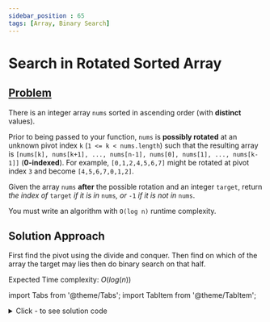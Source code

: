 ```yaml
---
sidebar_position : 65
tags: [Array, Binary Search]
---
```


# Search in Rotated Sorted Array

## [Problem](https://leetcode.com/problems/search-in-rotated-sorted-array/)

<p>There is an integer array <code>nums</code> sorted in ascending order (with <strong>distinct</strong> values).</p>

<p>Prior to being passed to your function, <code>nums</code> is <strong>possibly rotated</strong> at an unknown pivot index <code>k</code> (<code>1 &lt;= k &lt; nums.length</code>) such that the resulting array is <code>[nums[k], nums[k+1], ..., nums[n-1], nums[0], nums[1], ..., nums[k-1]]</code> (<strong>0-indexed</strong>). For example, <code>[0,1,2,4,5,6,7]</code> might be rotated at pivot index <code>3</code> and become <code>[4,5,6,7,0,1,2]</code>.</p>

<p>Given the array <code>nums</code> <strong>after</strong> the possible rotation and an integer <code>target</code>, return <em>the index of </em><code>target</code><em> if it is in </em><code>nums</code><em>, or </em><code>-1</code><em> if it is not in </em><code>nums</code>.</p>

<p>You must write an algorithm with <code>O(log n)</code> runtime complexity.</p>

## Solution Approach
First find the pivot using the divide and conquer. Then find on which of the array the target may lies then do binary search on that half.

Expected Time complexity: $O(log(n))$

import Tabs from '@theme/Tabs';
import TabItem from '@theme/TabItem';

<details><summary>Click - to see solution code</summary>

<Tabs>
<TabItem value="cpp" label="C++">

```cpp
class Solution {
   public:
    int search(vector<int>& nums, int target) {
        int n = nums.size();
        // finding the pivot.
        int start = 0, end = n - 1;
        while (start < end) {
            int mid = start + (end - start) / 2;
            if (nums[mid] <= nums[end]) {
                end = mid;
            } else {
                start = mid + 1;
            }
        }
        // start if the pivot + 1
        if (target <= nums[n - 1]) {
            end = n - 1;
        } else {
            end = start - 1;
            start = 0;
        }

        while (start <= end) {
            int mid = start + (end - start) / 2;
            if (target == nums[mid]) return mid;
            if (nums[mid] > target)
                end = mid - 1;
            else
                start = mid + 1;
        }
        return -1;
    }
};

```
</TabItem>
</Tabs>

</details>
